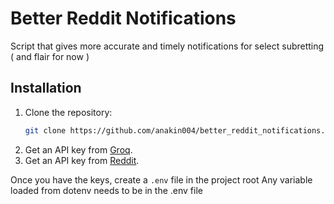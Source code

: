 # Better Reddit Notifications

Script that gives more accurate and timely notifications for select subretting ( and flair for now )


## Installation
1. Clone the repository:
   ```bash
   git clone https://github.com/anakin004/better_reddit_notifications.git

1. Get an API key from [Groq](https://groq.com/).
2. Get an API key from [Reddit](https://www.reddit.com/prefs/apps).

Once you have the keys, create a `.env` file in the project root
Any variable loaded from dotenv needs to be in the .env file


